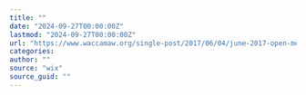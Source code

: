 ```yaml
---
title: ""
date: "2024-09-27T00:00:00Z"
lastmod: "2024-09-27T00:00:00Z"
url: "https://www.waccamaw.org/single-post/2017/06/04/june-2017-open-meeting-summary"
categories:
author: ""
source: "wix"
source_guid: ""
---
```




